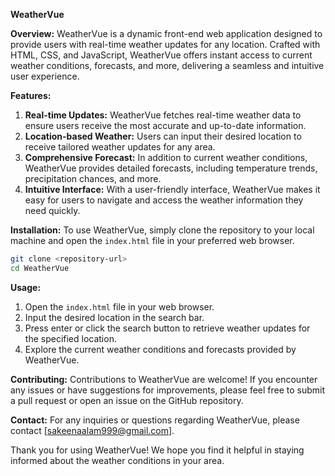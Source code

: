 **WeatherVue**

**Overview:**
WeatherVue is a dynamic front-end web application designed to provide users with real-time weather updates for any location. Crafted with HTML, CSS, and JavaScript, WeatherVue offers instant access to current weather conditions, forecasts, and more, delivering a seamless and intuitive user experience.

**Features:**
1. **Real-time Updates:** WeatherVue fetches real-time weather data to ensure users receive the most accurate and up-to-date information.
2. **Location-based Weather:** Users can input their desired location to receive tailored weather updates for any area.
3. **Comprehensive Forecast:** In addition to current weather conditions, WeatherVue provides detailed forecasts, including temperature trends, precipitation chances, and more.
4. **Intuitive Interface:** With a user-friendly interface, WeatherVue makes it easy for users to navigate and access the weather information they need quickly.

**Installation:**
To use WeatherVue, simply clone the repository to your local machine and open the `index.html` file in your preferred web browser.

```bash
git clone <repository-url>
cd WeatherVue
```

**Usage:**
1. Open the `index.html` file in your web browser.
2. Input the desired location in the search bar.
3. Press enter or click the search button to retrieve weather updates for the specified location.
4. Explore the current weather conditions and forecasts provided by WeatherVue.

**Contributing:**
Contributions to WeatherVue are welcome! If you encounter any issues or have suggestions for improvements, please feel free to submit a pull request or open an issue on the GitHub repository.

**Contact:**
For any inquiries or questions regarding WeatherVue, please contact [sakeenaalam999@gmail.com].

Thank you for using WeatherVue! We hope you find it helpful in staying informed about the weather conditions in your area.
